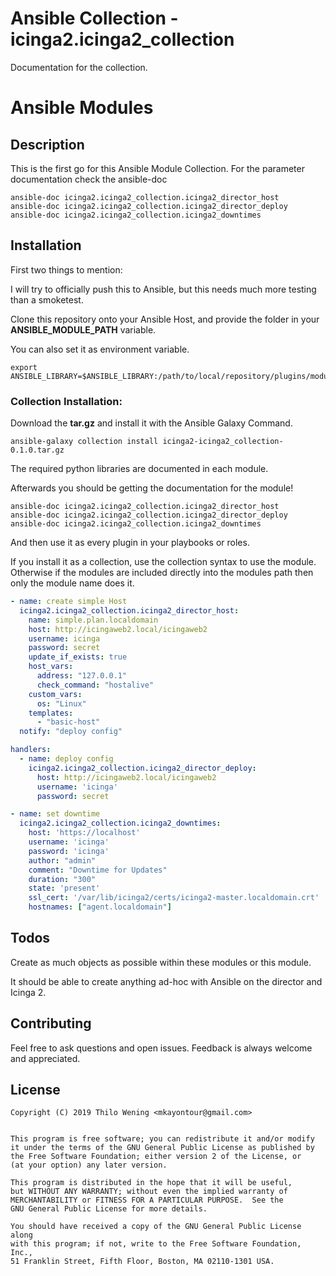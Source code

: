 # Ansible Collection - icinga2.icinga2_collection

Documentation for the collection.


# Ansible Modules

## Description

This is the first go for this Ansible Module Collection. For the parameter documentation check the ansible-doc

```
ansible-doc icinga2.icinga2_collection.icinga2_director_host
ansible-doc icinga2.icinga2_collection.icinga2_director_deploy
ansible-doc icinga2.icinga2_collection.icinga2_downtimes
```

## Installation

First two things to mention:

I will try to officially push this to Ansible, but this needs much more testing than a smoketest.


Clone this repository onto your Ansible Host, and provide the folder in your **ANSIBLE_MODULE_PATH** variable.

You can also set it as environment variable.

```
export ANSIBLE_LIBRARY=$ANSIBLE_LIBRARY:/path/to/local/repository/plugins/modules
```

### Collection Installation:

Download the **tar.gz** and install it with the Ansible Galaxy Command.

`ansible-galaxy collection install icinga2-icinga2_collection-0.1.0.tar.gz`

The required python libraries are documented in each module.

Afterwards you should be getting the documentation for the module!

```
ansible-doc icinga2.icinga2_collection.icinga2_director_host
ansible-doc icinga2.icinga2_collection.icinga2_director_deploy
ansible-doc icinga2.icinga2_collection.icinga2_downtimes
```



And then use it as every plugin in your playbooks or roles.

If you install it as a collection, use the collection syntax to use the module.
Otherwise if the modules are included directly into the modules path then only the module name does it.


```yaml
- name: create simple Host
  icinga2.icinga2_collection.icinga2_director_host:
    name: simple.plan.localdomain
    host: http://icingaweb2.local/icingaweb2
    username: icinga
    password: secret
    update_if_exists: true
    host_vars:
      address: "127.0.0.1"
      check_command: "hostalive"
    custom_vars:
      os: "Linux"
    templates:
      - "basic-host"
  notify: "deploy config"

handlers:
  - name: deploy config
    icinga2.icinga2_collection.icinga2_director_deploy:
      host: http://icingaweb2.local/icingaweb2
      username: 'icinga'
      password: secret

- name: set downtime
  icinga2.icinga2_collection.icinga2_downtimes:
    host: 'https://localhost'
    username: 'icinga'
    password: 'icinga'
    author: "admin"
    comment: "Downtime for Updates"
    duration: "300"
    state: 'present'
    ssl_cert: '/var/lib/icinga2/certs/icinga2-master.localdomain.crt'
    hostnames: ["agent.localdomain"]

```

## Todos

Create as much objects as possible within these modules or this module.

It should be able to create anything ad-hoc with Ansible on the director and Icinga 2.


## Contributing

Feel free to ask questions and open issues. Feedback is always welcome and appreciated.

## License

    Copyright (C) 2019 Thilo Wening <mkayontour@gmail.com>


    This program is free software; you can redistribute it and/or modify
    it under the terms of the GNU General Public License as published by
    the Free Software Foundation; either version 2 of the License, or
    (at your option) any later version.

    This program is distributed in the hope that it will be useful,
    but WITHOUT ANY WARRANTY; without even the implied warranty of
    MERCHANTABILITY or FITNESS FOR A PARTICULAR PURPOSE.  See the
    GNU General Public License for more details.

    You should have received a copy of the GNU General Public License along
    with this program; if not, write to the Free Software Foundation, Inc.,
    51 Franklin Street, Fifth Floor, Boston, MA 02110-1301 USA.
